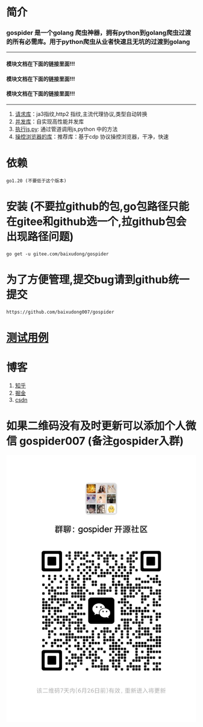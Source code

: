 # 简介
### gospider 是一个golang 爬虫神器，拥有python到golang爬虫过渡的所有必需库。用于python爬虫从业者快速且无坑的过渡到golang
---
#### 模块文档在下面的链接里面!!!
#### 模块文档在下面的链接里面!!!
#### 模块文档在下面的链接里面!!!
---
1. [请求库](../../tree/master/requests)：ja3指纹,http2 指纹,主流代理协议,类型自动转换
2. [并发库](../../tree/master/thread)：自实现高性能并发库
3. [执行js,py](../../tree/master/cmd): 通过管道调用js,python 中的方法
4. [操控浏览器的库](https://github.com/chromedp/chromedp)：推荐库：基于cdp 协议操控浏览器，干净，快速
# 依赖
```
go1.20 (不要低于这个版本)
```
# 安装 (不要拉github的包,go包路径只能在gitee和github选一个,拉github包会出现路径问题)
```
go get -u gitee.com/baixudong/gospider
```
# 为了方便管理,提交bug请到github统一提交
```
https://github.com/baixudong007/gospider
```

# [测试用例](../../tree/master/test) 

# 博客
1. [知乎](https://www.zhihu.com/people/xiao-bai-shu-87-3/posts)
2. [掘金](https://juejin.cn/user/4098624347452359/posts)
3. [csdn](https://blog.csdn.net/Mr_bai_404?type=blog)

# 如果二维码没有及时更新可以添加个人微信 gospider007 (备注gospider入群)
![](im.jpg)